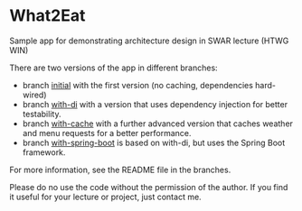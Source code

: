 # What2Eat

Sample app for demonstrating architecture design in SWAR lecture (HTWG WIN)

There are two versions of the app in different branches:

- branch [initial](https://github.com/neshanjo/what2eat/tree/initial) with the first version (no caching, dependencies
  hard-wired)
- branch [with-di](https://github.com/neshanjo/what2eat/tree/with-di) with a version that uses dependency injection for
  better testability.
- branch [with-cache](https://github.com/neshanjo/what2eat/tree/with-cache) with a further advanced version that caches
  weather and menu requests for a better performance.
- branch [with-spring-boot](https://github.com/neshanjo/what2eat/tree/with-spring-boot) is based on with-di, but uses 
  the Spring Boot framework.


For more information, see the README file in the branches.

Please do no use the code without the permission of the author. If you find it useful for your lecture or project, just
contact me.